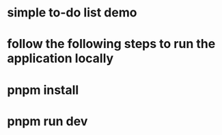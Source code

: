 # simple to-do list demo
# follow the following steps to run the application locally
# pnpm install
# pnpm run dev
